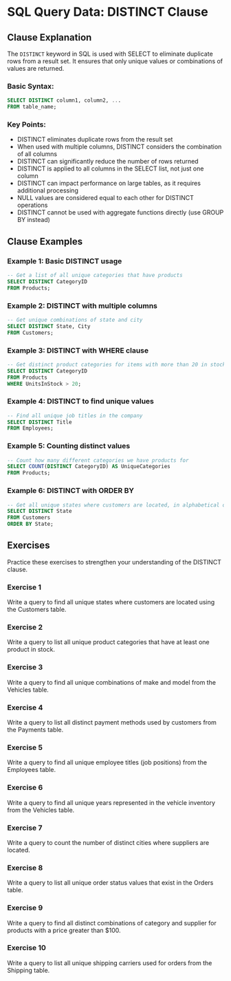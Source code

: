 # SQL Query Data: DISTINCT Clause

## Clause Explanation

The `DISTINCT` keyword in SQL is used with SELECT to eliminate duplicate rows from a result set. It ensures that only unique values or combinations of values are returned.

### Basic Syntax:
```sql
SELECT DISTINCT column1, column2, ...
FROM table_name;
```

### Key Points:
- DISTINCT eliminates duplicate rows from the result set
- When used with multiple columns, DISTINCT considers the combination of all columns
- DISTINCT can significantly reduce the number of rows returned
- DISTINCT is applied to all columns in the SELECT list, not just one column
- DISTINCT can impact performance on large tables, as it requires additional processing
- NULL values are considered equal to each other for DISTINCT operations
- DISTINCT cannot be used with aggregate functions directly (use GROUP BY instead)

## Clause Examples

### Example 1: Basic DISTINCT usage
```sql
-- Get a list of all unique categories that have products
SELECT DISTINCT CategoryID
FROM Products;
```

### Example 2: DISTINCT with multiple columns
```sql
-- Get unique combinations of state and city
SELECT DISTINCT State, City
FROM Customers;
```

### Example 3: DISTINCT with WHERE clause
```sql
-- Get distinct product categories for items with more than 20 in stock
SELECT DISTINCT CategoryID
FROM Products
WHERE UnitsInStock > 20;
```

### Example 4: DISTINCT to find unique values
```sql
-- Find all unique job titles in the company
SELECT DISTINCT Title
FROM Employees;
```

### Example 5: Counting distinct values
```sql
-- Count how many different categories we have products for
SELECT COUNT(DISTINCT CategoryID) AS UniqueCategories
FROM Products;
```

### Example 6: DISTINCT with ORDER BY
```sql
-- Get all unique states where customers are located, in alphabetical order
SELECT DISTINCT State
FROM Customers
ORDER BY State;
```

## Exercises

Practice these exercises to strengthen your understanding of the DISTINCT clause.

### Exercise 1
Write a query to find all unique states where customers are located using the Customers table.

### Exercise 2
Write a query to list all unique product categories that have at least one product in stock.

### Exercise 3
Write a query to find all unique combinations of make and model from the Vehicles table.

### Exercise 4
Write a query to list all distinct payment methods used by customers from the Payments table.

### Exercise 5
Write a query to find all unique employee titles (job positions) from the Employees table.

### Exercise 6
Write a query to find all unique years represented in the vehicle inventory from the Vehicles table.

### Exercise 7
Write a query to count the number of distinct cities where suppliers are located.

### Exercise 8
Write a query to list all unique order status values that exist in the Orders table.

### Exercise 9
Write a query to find all distinct combinations of category and supplier for products with a price greater than $100.

### Exercise 10
Write a query to list all unique shipping carriers used for orders from the Shipping table.
